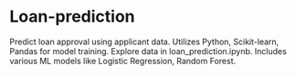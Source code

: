 # Loan-prediction

Predict loan approval using applicant data. Utilizes Python, Scikit-learn, Pandas for model training. Explore data in loan_prediction.ipynb. Includes various ML models like Logistic Regression, Random Forest.  


